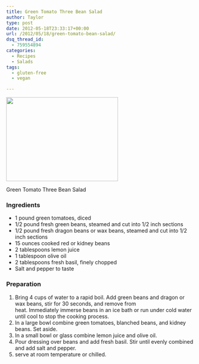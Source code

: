 ```yaml
---
title: Green Tomato Three Bean Salad
author: Taylor
type: post
date: 2012-05-18T23:33:17+00:00
url: /2012/05/18/green-tomato-bean-salad/
dsq_thread_id:
  - 759554894
categories:
  - Recipes
  - Salads
tags:
  - gluten-free
  - vegan

---
```

<div id="attachment_792" style="width: 310px" class="wp-caption alignright">
  <a href="{{% mediaroot %}}uploads/2012/05/P5130388.jpg" rel="lightbox[762]"><img class="size-medium wp-image-792" title="Green Tomato Three Bean Salad" src="{{% mediaroot %}}uploads/2012/05/P5130388-300x225.jpg" alt="" width="300" height="225" srcset="{{% mediaroot %}}uploads/2012/05/P5130388-300x225.jpg 300w, {{% mediaroot %}}uploads/2012/05/P5130388-1024x768.jpg 1024w, {{% mediaroot %}}uploads/2012/05/P5130388-400x300.jpg 400w" sizes="(max-width: 300px) 100vw, 300px" /></a>
  
  <p class="wp-caption-text">
    Green Tomato Three Bean Salad
  </p>
</div>

### Ingredients

  * 1 pound green tomatoes, diced
  * 1/2 pound fresh green beans, steamed and cut into 1/2 inch sections
  * 1/2 pound fresh dragon beans or wax beans, steamed and cut into 1/2 inch sections
  * 15 ounces cooked red or kidney beans
  * 2 tablespoons lemon juice
  * 1 tablespoon olive oil
  * 2 tablespoons fresh basil, finely chopped
  * Salt and pepper to taste

### Preparation

  1. Bring 4 cups of water to a rapid boil. Add green beans and dragon or wax beans, stir for 30 seconds, and remove from heat. Immediately immerse beans in an ice bath or run under cold water until cool to stop the cooking process.
  2. In a large bowl combine green tomatoes, blanched beans, and kidney beans. Set aside.
  3. In a small bowl or glass combine lemon juice and olive oil.
  4. Pour dressing over beans and add fresh basil. Stir until evenly combined and add salt and pepper.
  5. serve at room temperature or chilled.